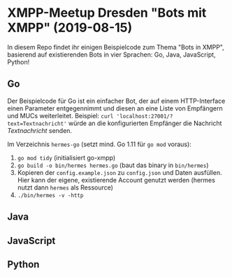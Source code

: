 # XMPP-Meetup Dresden "Bots mit XMPP" (2019-08-15)

In diesem Repo findet ihr einigen Beispielcode zum Thema "Bots in XMPP", basierend auf existierenden Bots in vier Sprachen: Go, Java, JavaScript, Python!

## Go

Der Beispielcode für Go ist ein einfacher Bot, der auf einem HTTP-Interface einen Parameter entgegennimmt und diesen an eine Liste von Empfängern und MUCs weiterleitet. Beispiel: `curl 'localhost:27001/?text=Textnachricht'` würde an die konfigurierten Empfänger die Nachricht *Textnachricht* senden.

Im Verzeichnis `hermes-go` (setzt mind. Go 1.11 für `go mod` voraus):

  1. `go mod tidy` (initialisiert go-xmpp)
  2. `go build -o bin/hermes hermes.go` (baut das binary in `bin/hermes`)
  3. Kopieren der `config.example.json` zu `config.json` und Daten ausfüllen. Hier kann der eigene, existierende Account genutzt werden (hermes nutzt dann `hermes` als Ressource)
  3. `./bin/hermes -v -http`

## Java


## JavaScript


## Python


